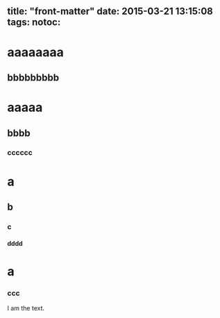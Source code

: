 title: "front-matter"
date: 2015-03-21 13:15:08
tags:
notoc:
---

# aaaaaaaa

## bbbbbbbbb

# aaaaa

## bbbb

### cccccc

# a

## b

### c

#### dddd

# a

### ccc
I am the text.
